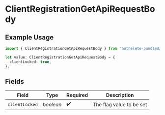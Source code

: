 # ClientRegistrationGetApiRequestBody

## Example Usage

```typescript
import { ClientRegistrationGetApiRequestBody } from "authelete-bundled/models/operations";

let value: ClientRegistrationGetApiRequestBody = {
  clientLocked: true,
};
```

## Fields

| Field                     | Type                      | Required                  | Description               |
| ------------------------- | ------------------------- | ------------------------- | ------------------------- |
| `clientLocked`            | *boolean*                 | :heavy_check_mark:        | The flag value to be set<br/> |